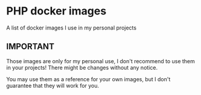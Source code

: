 # PHP docker images

A list of docker images I use in my personal projects

## IMPORTANT

Those images are only for my personal use, I don't recommend to use them in your projects!
There might be changes without any notice.

You may use them as a reference for your own images, but I don't guarantee that they will work for you.
